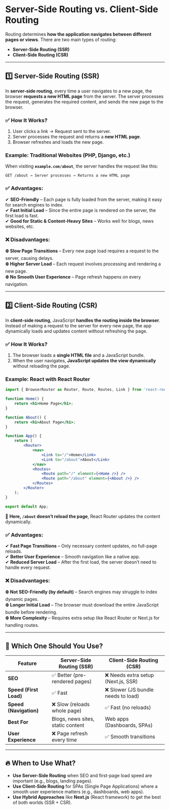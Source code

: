 # **Server-Side Routing vs. Client-Side Routing**

Routing determines **how the application navigates between different pages or views**. There are two main types of routing:  

- **Server-Side Routing (SSR)**
- **Client-Side Routing (CSR)**  

---

## **1️⃣ Server-Side Routing (SSR)**
In **server-side routing**, every time a user navigates to a new page, the browser **requests a new HTML page** from the server. The server processes the request, generates the required content, and sends the new page to the browser.  

### ✅ **How It Works?**
1. User clicks a link → Request sent to the server.
2. Server processes the request and returns a **new HTML page**.
3. Browser refreshes and loads the new page.

### **Example: Traditional Websites (PHP, Django, etc.)**
When visiting **`example.com/about`**, the server handles the request like this:  
```
GET /about → Server processes → Returns a new HTML page
```

### ✅ **Advantages:**
✔ **SEO-Friendly** – Each page is fully loaded from the server, making it easy for search engines to index.  
✔ **Fast Initial Load** – Since the entire page is rendered on the server, the first load is fast.  
✔ **Good for Static & Content-Heavy Sites** – Works well for blogs, news websites, etc.  

### ❌ **Disadvantages:**
⛔ **Slow Page Transitions** – Every new page load requires a request to the server, causing delays.  
⛔ **Higher Server Load** – Each request involves processing and rendering a new page.  
⛔ **No Smooth User Experience** – Page refresh happens on every navigation.  

---

## **2️⃣ Client-Side Routing (CSR)**
In **client-side routing**, JavaScript **handles the routing inside the browser**. Instead of making a request to the server for every new page, the app dynamically loads and updates content without refreshing the page.

### ✅ **How It Works?**
1. The browser loads a **single HTML file** and a JavaScript bundle.  
2. When the user navigates, **JavaScript updates the view dynamically** without reloading the page.  

### **Example: React with React Router**
```jsx
import { BrowserRouter as Router, Route, Routes, Link } from 'react-router-dom';

function Home() {
    return <h1>Home Page</h1>;
}

function About() {
    return <h1>About Page</h1>;
}

function App() {
    return (
        <Router>
            <nav>
                <Link to="/">Home</Link>
                <Link to="/about">About</Link>
            </nav>
            <Routes>
                <Route path="/" element={<Home />} />
                <Route path="/about" element={<About />} />
            </Routes>
        </Router>
    );
}

export default App;
```
🚀 **Here, `/about` doesn’t reload the page**, React Router updates the content dynamically.

### ✅ **Advantages:**
✔ **Fast Page Transitions** – Only necessary content updates, no full-page reloads.  
✔ **Better User Experience** – Smooth navigation like a native app.  
✔ **Reduced Server Load** – After the first load, the server doesn’t need to handle every request.  

### ❌ **Disadvantages:**
⛔ **Not SEO-Friendly (by default)** – Search engines may struggle to index dynamic pages.  
⛔ **Longer Initial Load** – The browser must download the entire JavaScript bundle before rendering.  
⛔ **More Complexity** – Requires extra setup like React Router or Next.js for handling routes.  

---

## **🚀 Which One Should You Use?**
| Feature | **Server-Side Routing (SSR)** | **Client-Side Routing (CSR)** |
|---------|----------------------|----------------------|
| **SEO** | ✅ Better (pre-rendered pages) | ❌ Needs extra setup (Next.js, SSR) |
| **Speed (First Load)** | ✅ Fast | ❌ Slower (JS bundle needs to load) |
| **Speed (Navigation)** | ❌ Slow (reloads whole page) | ✅ Fast (no reloads) |
| **Best For** | Blogs, news sites, static content | Web apps (Dashboards, SPAs) |
| **User Experience** | ❌ Page refresh every time | ✅ Smooth transitions |

---

## **🔥 When to Use What?**
- **Use Server-Side Routing** when SEO and first-page load speed are important (e.g., blogs, landing pages).  
- **Use Client-Side Routing** for SPAs (Single Page Applications) where a smooth user experience matters (e.g., dashboards, web apps).  
- **Use Hybrid Approaches** like **Next.js** (React framework) to get the best of both worlds (SSR + CSR).  

